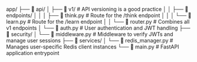 app/
├── 📂 api/
│   ├── 📄 v1/                 # API versioning is a good practice
│   │   ├── 📄 endpoints/
│   │   │   ├── 📄 think.py    # Route for the /think endpoint
│   │   │   └── 📄 learn.py    # Route for the /learn endpoint
│   │   └── 📄 router.py        # Combines all v1 endpoints
│   └── 📄 auth.py              # User authentication and JWT handling
├── 📂 security/
│   └── 📄 middleware.py        # Middleware to verify JWTs and manage user sessions
├── 📂 services/
│   └── 📄 redis_manager.py     # Manages user-specific Redis client instances
└── 📄 main.py                  # FastAPI application entrypoint
